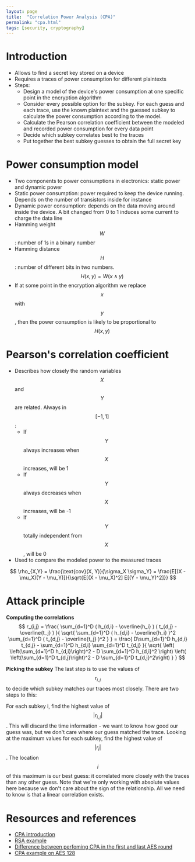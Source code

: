 ```yaml
---
layout: page
title:  "Correlation Power Analysis (CPA)"
permalink: "cpa.html"
tags: [security, cryptography]
---
```


# Introduction
* Allows to find a secret key stored on a device
* Requires a traces of power consumption for different plaintexts
* Steps:
  - Design a model of the device's power consumption at one specific point in the encryption algorithm
  - Consider every possible option for the subkey. For each guess and each trace, use the known plaintext and the guessed subkey to calculate the power consumption according to the model.
  - Calculate the Pearson correlation coefficient between the modeled and recorded power consumption for every data point
  - Decide which subkey correlates best to the traces
  - Put together the best subkey guesses to obtain the full secret key

# Power consumption model
* Two components to power consumptions in electronics: static power and dynamic power
* Static power consumption: power required to keep the device running. Depends on the number of transistors inside for instance
* Dynamic power consumption: depends on the data moving around inside the device. A bit changed from 0 to 1 induces some current to charge the data line
* Hamming weight $$W$$: number of 1s in a binary number
* Hamming distance $$H$$: number of different bits in two numbers. $$H(x,y) = W(x \wedge y)$$
* If at some point in the encryption algorithm we replace $$x$$ with $$y$$, then the power consumption is likely to be proportional to $$H(x,y)$$

# Pearson's correlation coefficient
* Describes how closely the random variables $$X$$ and $$Y$$ are related. Always in $$[-1,1]$$:
  - If $$Y$$ always increases when $$X$$ increases, will be 1
  - If $$Y$$ always decreases when $$X$$ increases, will be -1
  - If $$Y$$ totally independent from $$X$$, will be 0
* Used to compare the modeled power to the measured traces

$$
\rho_{X,Y} = \frac{\text{cov}(X, Y)}{\sigma_X \sigma_Y} = \frac{E[(X - \mu_X)(Y - \mu_Y)]}{\sqrt{E[(X - \mu_X)^2] E[(Y - \mu_Y)^2]}}
$$


# Attack principle
**Computing the correlations**
$$ r_{i,j} =
\frac{
  \sum_{d=1}^D ( h_{d,i} - \overline{h_i} ) ( t_{d,j} - \overline{t_j} )
}{
  \sqrt{
    \sum_{d=1}^D ( h_{d,i} - \overline{h_i} )^2  
    \sum_{d=1}^D ( t_{d,j} - \overline{t_j} )^2
  }
} =
\frac{
  D\sum_{d=1}^D h_{d,i} t_{d,j} - \sum_{d=1}^D h_{d,i} \sum_{d=1}^D t_{d,j}
}{
  \sqrt{
    \left( \left(\sum_{d=1}^D h_{d,i}\right)^2 - D \sum_{d=1}^D h_{d,i}^2 \right)
    \left( \left(\sum_{d=1}^D t_{d,j}\right)^2 - D \sum_{d=1}^D t_{d,j}^2\right)
  }
}
$$


**Picking the subkey**
The last step is to use the values of $$r_{i,j}$$ to decide which subkey matches our traces most closely. There are two steps to this:

For each subkey i, find the highest value of $$|r_{i,j}|$$. This will discard the time information - we want to know how good our guess was, but we don't care where our guess matched the trace.
Looking at the maximum values for each subkey, find the highest value of $$|r_i|$$. The location $$i$$ of this maximum is our best guess: it correlated more closely with the traces than any other guess.
Note that we're only working with absolute values here because we don't care about the sign of the relationship. All we need to know is that a linear correlation exists.

# Resources and references
* [CPA introduction](https://wiki.newae.com/Correlation_Power_Analysis)
* [RSA example](https://wiki.newae.com/Tutorial_B11_Breaking_RSA)
* [Difference between perfoming CPA in the first and last AES round](https://crypto.stackexchange.com/questions/47680/what-is-the-difference-between-perfoming-correlation-power-analysis-cpa-in-the)
* [CPA example on AES 128](https://www.tandfonline.com/doi/full/10.1080/23742917.2016.1231523)
